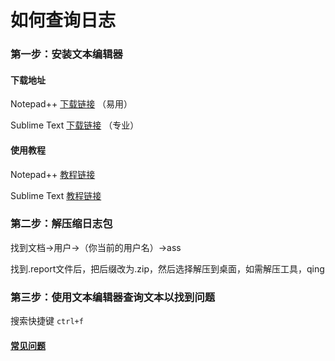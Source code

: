 # 如何查询日志

### 第一步：安装文本编辑器

#### 下载地址

Notepad++ [下载链接](https://notepad-plus-plus.org/) （易用）

Sublime Text [下载链接](http://www.sublimetext.com/) （专业）

#### 使用教程

<!--可忽略面向开发者的功能教学-->

Notepad++ [教程链接](http://www.myit66.com/4584.html)

Sublime Text [教程链接](https://www.jianshu.com/p/289bdda1fdff)

### 第二步：解压缩日志包

找到文档→用户→（你当前的用户名）→ass

找到.report文件后，把后缀改为.zip，然后选择解压到桌面，如需解压工具，qing

### 第三步：使用文本编辑器查询文本以找到问题

搜索快捷键 `ctrl+f`

#### [常见问题]()
